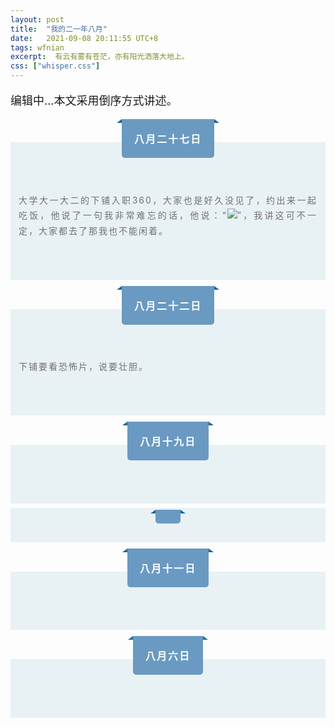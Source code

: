 ```yaml
---
layout: post
title:  "我的二一年八月"
date:   2021-09-08 20:11:55 UTC+8
tags: wfnian
excerpt:  有云有雾有苍茫，亦有阳光洒落大地上。
css: ["whisper.css"]
---
```


<p class="pp" style="font-size: 18px;">编辑中...本文采用倒序方式讲述。</p>
<section style="margin: 10px 0px; text-align: center;">
    <section style="display:inline-block;">
        <section style="display:flex;justify-content: space-between;align-items: flex-start;">
            <section style="height:0px;width: 0px;border-right: 4px solid #206991;border-bottom: 3px solid #206991;border-left: 4px solid transparent !important;border-top:3px solid transparent !important;box-sizing: border-box;"></section>
            <section style="background-color:#6a9ac1;padding: 3px 20px;box-sizing: border-box;letter-spacing:2px;color:#fff;font-size:16px;border-radius:0px 0px 5px 5px;">
                <p>
                    <strong>八月二十七日</strong>
                </p>
            </section>
            <section style="height:0px;width: 0px;border-left: 4px solid #206991;border-bottom: 3px solid #206991;border-right: 4px solid transparent !important;border-top:3px solid transparent !important;box-sizing: border-box;"></section>
        </section>
    </section>
    <section style="margin-top:-25px;background-color:#e8f1f4;padding:28px 13px 13px;">
        <section style="color:#717171;letter-spacing:2px;font-size:14px;line-height:1.75em;text-align:left;transform: rotatez(0deg);text-align: justify;">
            <p>
                <br/>
            </p>
            <p>
                <span style="font-size: 17px;"></span>
            </p>
            <p>
                大学大一大二的下铺入职360，大家也是好久没见了，约出来一起吃饭，他说了一句我非常难忘的话，他说：“<img src="https://gsp0.baidu.com/5aAHeD3nKhI2p27j8IqW0jdnxx1xbK/tb/editor/images/client/image_emoticon25.png">”，我讲这可不一定，大家都去了那我也不能闲着。
            </p>
            <p>
                <br/>
            </p>
        </section>
    </section>
</section>

<section style="margin: 10px 0px; text-align: center;">
    <section style="display:inline-block;">
        <section style="display:flex;justify-content: space-between;align-items: flex-start;">
            <section style="height:0px;width: 0px;border-right: 4px solid #206991;border-bottom: 3px solid #206991;border-left: 4px solid transparent !important;border-top:3px solid transparent !important;box-sizing: border-box;"></section>
            <section style="background-color:#6a9ac1;padding: 3px 20px;box-sizing: border-box;letter-spacing:2px;color:#fff;font-size:16px;border-radius:0px 0px 5px 5px;">
                <p>
                    <strong>八月二十二日</strong>
                </p>
            </section>
            <section style="height:0px;width: 0px;border-left: 4px solid #206991;border-bottom: 3px solid #206991;border-right: 4px solid transparent !important;border-top:3px solid transparent !important;box-sizing: border-box;"></section>
        </section>
    </section>
    <section style="margin-top:-25px;background-color:#e8f1f4;padding:28px 13px 13px;">
        <section style="color:#717171;letter-spacing:2px;font-size:14px;line-height:1.75em;text-align:left;transform: rotatez(0deg);text-align: justify;">
            <p>
                <br/>
            </p>
            <p>
                <span style="font-size: 17px;"></span>
            </p>
            <p>
                下铺要看恐怖片，说要壮胆。
            </p>
            <p>
                <br/>
            </p>
        </section>
    </section>
</section>

<section style="margin: 10px 0px; text-align: center;">
    <section style="display:inline-block;">
        <section style="display:flex;justify-content: space-between;align-items: flex-start;">
            <section style="height:0px;width: 0px;border-right: 4px solid #206991;border-bottom: 3px solid #206991;border-left: 4px solid transparent !important;border-top:3px solid transparent !important;box-sizing: border-box;"></section>
            <section style="background-color:#6a9ac1;padding: 3px 20px;box-sizing: border-box;letter-spacing:2px;color:#fff;font-size:16px;border-radius:0px 0px 5px 5px;">
                <p>
                    <strong>八月十九日</strong>
                </p>
            </section>
            <section style="height:0px;width: 0px;border-left: 4px solid #206991;border-bottom: 3px solid #206991;border-right: 4px solid transparent !important;border-top:3px solid transparent !important;box-sizing: border-box;"></section>
        </section>
    </section>
    <section style="margin-top:-25px;background-color:#e8f1f4;padding:28px 13px 13px;">
        <section style="color:#717171;letter-spacing:2px;font-size:14px;line-height:1.75em;text-align:left;transform: rotatez(0deg);text-align: justify;">
            <p>
                <br/>
            </p>
            <p>
                <span style="font-size: 17px;"></span>
            </p>
            <!-- <p>
                8月19日，刘洋问我体育馆去吗，她说再不去今年就见不着他了，这样一想倒是事实，<span style="color: #717171; font-size: 14px; letter-spacing: 2px; text-align: justify; background-color: #e8f1f4;">我提议去公园玩顺便上山，</span>匆忙出去了，公园里依旧卖着向日葵和玫瑰花。滑轮滑的孩子非常可爱。
            </p>
            <p>
                那一晚正值晚霞，我们一边爬山，一边看着素馨黄色的天空渐渐转为金黄色再转为麂棕色最后变成古铜褐色随着太阳的下山暗淡了下去。美食，羽毛球和爬山，还有南门坡坡和也只有在家我是如此的放肆。
            </p>
            <p>
                我小声说了句谢谢昂，她说啥，没听见，让我再说一次，我说憨货，过年见。
            </p>
            <p>
                <br/>
            </p> -->
        </section>
    </section>
</section>

<section style="margin: 10px 0px; text-align: center;">
        <section style="display:inline-block;">
            <section style="display:flex;justify-content: space-between;align-items: flex-start;">
                <section style="height:0px;width: 0px;border-right: 4px solid #206991;border-bottom: 3px solid #206991;border-left: 4px solid transparent !important;border-top:3px solid transparent !important;box-sizing: border-box;"></section>
                <section style="background-color:#6a9ac1;padding: 3px 20px;box-sizing: border-box;letter-spacing:2px;color:#fff;font-size:16px;border-radius:0px 0px 5px 5px;">
                    <p>
                        <!-- <strong>八月十四日，七夕。</strong> -->
                    </p>
                </section>
                <section style="height:0px;width: 0px;border-left: 4px solid #206991;border-bottom: 3px solid #206991;border-right: 4px solid transparent !important;border-top:3px solid transparent !important;box-sizing: border-box;"></section>
            </section>
        </section>
        <section style="margin-top:-25px;background-color:#e8f1f4;padding:28px 13px 13px;">
            <section style="color:#111;letter-spacing:2px;font-size:14px;line-height:1.75em;text-align:left;transform: rotatez(0deg);text-align: justify;">
                <p>
                    <!-- <br/><span style="font-size: 15px;">&nbsp;&nbsp;&nbsp;&nbsp; (这个可以搬去知乎骗赞，狗头)晚上六点多，我曾经的同个小区的邻居也是高中同学赵姐刚从学校回来，打电话叫我去公园和山上溜达一圈。一趟山上下来就是八点半，下来的时候公园里有卖花的。好几家，卖的都是向日葵和玫瑰，还有月季，百合。</span><br/><span style="font-size: 15px;">&nbsp;&nbsp;&nbsp;&nbsp; 其中我们经过一个特别特别特别可爱的大约六七八九岁的小女孩家的花摊的时候(我嘀咕这小孩真的可爱)，我朋友叫到“我好想买一束回去啊”。这时候那个小女孩说哥哥给这世界上最好看的女孩子买一束吧。此时的我略尴尬。这时候老赵用胳膊肘杵了一下我，说给我买啊。我极不情愿的蹲下去，捏住一朵向日葵不放手。我端详着葵花盘子说“<b>欸这个好这个好，养好了揪掉黄色花瓣还可以嗑瓜子欸</b>”…她犟道:我就要玫瑰。于是我无奈买了三束玫瑰。付完款后那个小女孩说哥哥你女朋友真好看，在我不知道如何解释的时候，她也买了一束玫瑰，她说，我也要买一束送给最好看的女孩子。于是她把买下的玫瑰送给了卖花的小女孩:“<b>小可爱我觉得你最好看了，来这朵花送给你，七夕快乐~</b>”</span><br/><span style="font-size: 15px;">&nbsp;&nbsp;&nbsp;&nbsp;&nbsp;我一路上都在夸她，“不愧是博士，智商情商双高，我要是有这情商，早知道就买一朵葵花送给卖花的小姑娘了，牛逼啊…”，当我说完牛逼这两个词的时候又后悔了，这两个词太显我情商了，于是干咳了两声。&nbsp;&nbsp;</span> -->
                </p>
            </section>
        </section>
</section>


<section style="margin: 10px 0px; text-align: center;">
    <section style="display:inline-block;">
        <section style="display:flex;justify-content: space-between;align-items: flex-start;">
            <section style="height:0px;width: 0px;border-right: 4px solid #206991;border-bottom: 3px solid #206991;border-left: 4px solid transparent !important;border-top:3px solid transparent !important;box-sizing: border-box;"></section>
            <section style="background-color:#6a9ac1;padding: 3px 20px;box-sizing: border-box;letter-spacing:2px;color:#fff;font-size:16px;border-radius:0px 0px 5px 5px;">
                <p>
                    <strong>八月十一日</strong>
                </p>
            </section>
            <section style="height:0px;width: 0px;border-left: 4px solid #206991;border-bottom: 3px solid #206991;border-right: 4px solid transparent !important;border-top:3px solid transparent !important;box-sizing: border-box;"></section>
        </section>
    </section>
    <section style="margin-top:-25px;background-color:#e8f1f4;padding:28px 13px 13px;">
        <section style="color:#717171;letter-spacing:2px;font-size:14px;line-height:1.75em;text-align:left;transform: rotatez(0deg);text-align: justify;">
            <p>
                <br/>
            </p>
            <p>
                <span style="font-size: 17px;"></span>
            </p>
            <!-- <p>
                8月11日下午五时许，所有房间地板已经铺完了，我便从父亲那里要来了老家大门的钥匙，独自驾车前往了。23公里的路程，此前我有单独骑自行车走过的keep记录。来到老家时，太阳已经下山了。
            </p>
            <p>
                还未进门，便先一步去了坟地。天地之间，夹着这一片绿色植被，越来越绿，我便显得多余了。只有我，一边胡思乱想，一边遏制胡思乱想。只有我，与周围的一切格格不入。
            </p>
            <p>
                打开铁门的那瞬间，看着满园铺衬着的白的，粉的红的干枯了的牡丹花瓣。我去年种下的葡萄树死了，樱桃落了一地，门前的核桃繁茂的快要将树枝垂断了，屋顶的几只鸟打探着我，似乎对于他们来讲，我是入侵者，我是陌生人，他们才是这里的主人一样，真的是，气死个人。
            </p>
            <p>
                被子是潮湿的，沙发上堆满了灰尘，我便拿了一个毯子当作被子打算在车里面睡觉。
            </p>
            <p>
                夜间，山间不同于城里，昼夜温差极大，关着窗又觉得闷得慌，在我躺下来的时候被映入眼帘的银河惊呆了，可惜我的手机像素很差，对着拍也只能拍到黑黑的一片。
            </p>
            <p>
                <br/>
            </p>
            <p>
                <span style="font-size: 12px; text-decoration: underline;">书上说：从某种意义上说，你可以穿越回到过去，就在你抬头仰望星空的那一刻。</span>
            </p>
            <p>
                <span style="font-size: 12px; text-decoration: underline;">书上还说：比邻星，它的光到达地球需要4.2年，我们看到的是4.2年前的它。那束星光在宇宙的黑暗与苍茫中“走”了几年、几百年、几千年的路程，然后才能抵达我们的眼睛，被我们看到。看星星，就是在时空中捕捉那些光，从而看到星星们几年、几百年、几千年前的模样。</span>
            </p> -->
        </section>
    </section>
</section>

<section style="margin: 10px 0px; text-align: center;">
        <section style="display:inline-block;">
            <section style="display:flex;justify-content: space-between;align-items: flex-start;">
                <section style="height:0px;width: 0px;border-right: 4px solid #206991;border-bottom: 3px solid #206991;border-left: 4px solid transparent !important;border-top:3px solid transparent !important;box-sizing: border-box;"></section>
                <section style="background-color:#6a9ac1;padding: 3px 20px;box-sizing: border-box;letter-spacing:2px;color:#fff;font-size:16px;border-radius:0px 0px 5px 5px;">
                    <p>
                        <strong>八月六日</strong>
                    </p>
                </section>
                <section style="height:0px;width: 0px;border-left: 4px solid #206991;border-bottom: 3px solid #206991;border-right: 4px solid transparent !important;border-top:3px solid transparent !important;box-sizing: border-box;"></section>
            </section>
        </section>
        <section style="margin-top:-25px;background-color:#e8f1f4;padding:28px 13px 13px;">
            <section style="color:#717171;letter-spacing:2px;font-size:14px;line-height:1.75em;text-align:left;transform: rotatez(0deg);text-align: justify;">
                <p>
                    <br/>
                </p>
                <!-- <p>
                    <span style="font-size: 17px;">一位关系很好的同学直博了，大家一起出去玩，觥筹交错，众宾欢乐。</span>
                </p>
                <p>
                    <span style="font-size: 17px;">第二天回到家后，日历上说现在已经是秋天了。</span>
                </p>
                <p>
                    <span style="font-size: 17px;">那天有个奶奶迷路了，费了好久好久好久的时间帮她找到路。因为我相信我所在的地方就不存在冷漠。</span>
                </p>
                <p>
                    <span style="font-size: 17px;">那天还有一个陌生小女孩，拉着我的手求我陪她玩毛绒玩具，整整十五分钟。</span>
                </p>
                <p>
                    <span style="font-size: 17px;"><b>那天我突然发现，事物背后都有一种生命，一种慈悲的力量，让我知道，我不必害怕。</b></span>
                </p>
                <p>
                    <span style="font-size: 17px;">永远不必。</span>
                </p> -->
            </section>
        </section>
</section>
